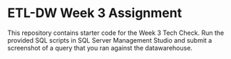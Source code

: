 # ETL-DW Week 3 Assignment
This repository contains starter code for the Week 3 Tech Check.
Run the provided SQL scripts in SQL Server Management Studio and submit a screenshot of a query that you ran against the datawarehouse.

